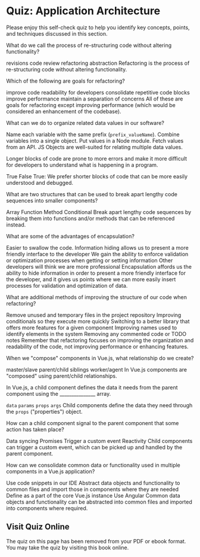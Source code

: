 # Quiz: Application Architecture

Please enjoy this self-check quiz to help you identify key concepts, points, and techniques discussed in this section.

<quiz name="">
    <question>
        <p>What do we call the process of re-structuring code without altering functionality?</p>
        <answer>revisions</answer>
        <answer>code review</answer>
        <answer correct>refactoring</answer>
        <answer>abstraction</answer>
        <explanation>Refactoring is the process of re-structuring code without altering functionality.</explanation>
    </question>
    <question multiple>
        <p>Which of the following are goals for refactoring?</p>
        <answer correct>improve code readability for developers</answer>
        <answer correct>consolidate repetitive code blocks</answer>
        <answer>improve performance</answer>
        <answer correct>maintain a separation of concerns</answer>
        <explanation>All of these are goals for refactoring except improving performance (which would be considered an enhancement of the codebase).</explanation>
    </question>
    <question>
        <p>What can we do to organize related data values in our software?</p>
        <answer>Name each variable with the same prefix (<code>prefix_valueName</code>).</answer>
        <answer correct>Combine variables into a single object.</answer>
        <answer>Put values in a Node module.</answer>
        <answer>Fetch values from an API.</answer>
        <explanation>JS Objects are well-suited for relating multiple data values.</explanation>
    </question>
    <question>
        <p>Longer blocks of code are prone to more errors and make it more difficult for developers to understand what is happening in a program.</p>
        <answer correct>True</answer>
        <answer>False</answer>
        <explanation>True: We prefer shorter blocks of code that can be more easily understood and debugged.</explanation>
    </question>
    <question>
        <p>What are two structures that can be used to break apart lengthy code sequences into smaller components?</p>
        <answer>Array</answer>
        <answer correct>Function</answer>
        <answer correct>Method</answer>
        <answer>Conditional</answer>
        <explanation>Break apart lengthy code sequences by breaking them into functions and/or methods that can be referenced instead.</explanation>
    </question>
    <question multiple>
        <p>What are some of the advantages of encapsulation?</p>
        <answer>Easier to swallow the code.</answer>
        <answer correct>Information hiding allows us to present a more friendly interface to the developer</answer>
        <answer correct>We gain the ability to enforce validation or optimization processes when getting or setting information</answer>
        <answer>Other developers will think we are more professional</answer>
        <explanation>Encapsulation affords us the ability to hide information in order to present a more friendly interface for the developer, and it gives us points where we can more easily insert processes for validation and optimization of data.</explanation>
    </question>
    <question multiple>
        <p>What are additional methods of improving the structure of our code when refactoring?</p>
        <answer correct>Remove unused and temporary files in the project repository</answer>
        <answer>Improving conditionals so they execute more quickly</answer>
        <answer>Switching to a better library that offers more features for a given component</answer>
        <answer correct>Improving names used to identify elements in the system</answer>
        <answer correct>Removing any commented code or TODO notes</answer>
        <explanation>Remember that refactoring focuses on improving the organization and readability of the code, not improving performance or enhancing features.</explanation>
    </question>
    <question>
        <p>When we "compose" components in Vue.js, what relationship do we create?</p>
        <answer>master/slave</answer>
        <answer correct>parent/child</answer>
        <answer>siblings</answer>
        <answer>worker/agent</answer>
        <explanation>In Vue.js components are "composed" using parent/child relationships.</explanation>
    </question>
    <question>
        <p>In Vue.js, a child component defines the data it needs from the parent component using the _______________ array.</p>
        <answer><code>data</code></answer>
        <answer><code>params</code></answer>
        <answer correct><code>props</code></answer>
        <answer><code>args</code></answer>
        <explanation>Child components define the data they need through the <code>props</code> ("properties") object.</explanation>
    </question>
    <question>
        <p>How can a child component signal to the parent component that some action has taken place?</p>
        <answer>Data syncing</answer>
        <answer>Promises</answer>
        <answer correct>Trigger a custom event</answer>
        <answer>Reactivity</answer>
        <explanation>Child components can trigger a custom event, which can be picked up and handled by the parent component.</explanation>
    </question> 
    <question>
        <p>How can we consolidate common data or functionality used in multiple components in a Vue.js application?</p>
        <answer>Use code snippets in our IDE</answer>
        <answer correct>Abstract data objects and functionality to common files and import those in components where they are needed</answer>
        <answer>Define as a part of the core Vue.js instance</answer>
        <answer>Use Angular</answer>
        <explanation>Common data objects and functionality can be abstracted into common files and imported into components where required.</explanation>
    </question> 
</quiz>

<div class="no-quiz">
     <h2>Visit Quiz Online</h2>
     <p> 
         The quiz on this page has been removed from your PDF 
         or ebook format. You may take the quiz by visiting
         this book online.
     </p>
</div>
